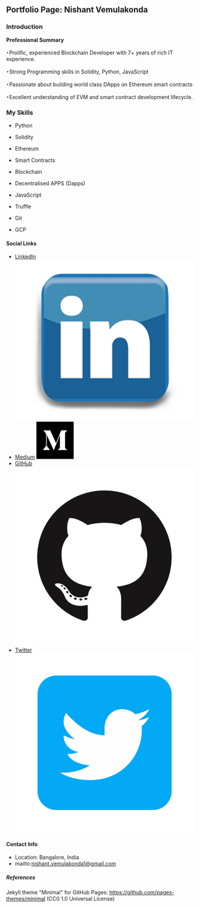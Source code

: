 ## Portfolio Page: Nishant Vemulakonda

### Introduction
  <b>Professional Summary</b>
  <br><br>
  ‣Prolific, experienced Blockchain Developer with 7+ years of rich IT experience.
  <br><br>
  ‣Strong Programming skills in Solidity, Python, JavaScript
  <br><br>
  ‣Passionate about building world class DApps on Ethereum smart contracts
  <br><br>
  ‣Excellent understanding of EVM and smart contract development lifecycle.

### My Skills

- Python
   
- Solidity
   
- Ethereum

- Smart Contracts

- Blockchain

- Decentralised APPS (Dapps)
   
- JavaScript

- Truffle

- Git
   
- GCP

#### Social Links

- [LinkedIn](https://www.linkedin.com/in/nishant-vemulakonda) <img src="images/linkedInlogo.png"/>
- [Medium](https://nishantv.medium.com) <img src="images/mediumlogo.png"/>
- [GitHub](https://github.com/itznishant) <img src="images/githubLogo.png"/>
- [Twitter](https://twitter.com/itznish) <img src="images/twitterlogo.png"/>

#### Contact Info

- Location: Bangalore, India
- mailto:nishant.vemulakonda1@gmail.com

##### References

Jekyll theme "Minimal" for GitHub Pages: https://github.com/pages-themes/minimal (CC0 1.0 Universal License)
